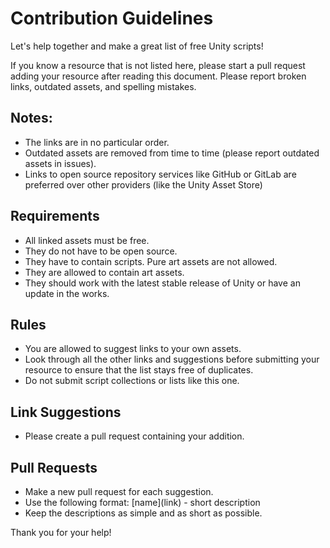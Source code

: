 # Contribution Guidelines

Let's help together and make a great list of free Unity scripts!

If you know a resource that is not listed here, please start a pull request adding your resource after reading this document.
Please report broken links, outdated assets, and spelling mistakes.

## Notes:
* The links are in no particular order.
* Outdated assets are removed from time to time (please report outdated assets in issues).
* Links to open source repository services like GitHub or GitLab are preferred over other providers (like the Unity Asset Store)

## Requirements
* All linked assets must be free.
* They do not have to be open source.
* They have to contain scripts. Pure art assets are not allowed.
* They are allowed to contain art assets.
* They should work with the latest stable release of Unity or have an update in the works.

## Rules
* You are allowed to suggest links to your own assets.
* Look through all the other links and suggestions before submitting your resource to ensure that the list stays free of duplicates.
* Do not submit script collections or lists like this one.

## Link Suggestions
* Please create a pull request containing your addition.

## Pull Requests
* Make a new pull request for each suggestion.
* Use the following format: \[name\]\(link\) - short description
* Keep the descriptions as simple and as short as possible.

Thank you for your help!
